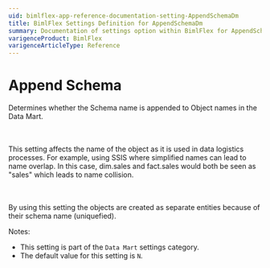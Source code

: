 ```yaml
---
uid: bimlflex-app-reference-documentation-setting-AppendSchemaDm
title: BimlFlex Settings Definition for AppendSchemaDm
summary: Documentation of settings option within BimlFlex for AppendSchemaDm
varigenceProduct: BimlFlex
varigenceArticleType: Reference
---
```


# Append Schema

Determines whether the Schema name is appended to Object names in the Data Mart.

<br><br>This setting affects the name of the object as it is used in data logistics processes. For example, using SSIS where simplified names can lead to name overlap. In this case, dim.sales and fact.sales would both be seen as "sales" which leads to name collision.

<br><br>By using this setting the objects are created as separate entities because of their schema name (uniquefied).

Notes:

* This setting is part of the `Data Mart` settings category.
* The default value for this setting is `N`.